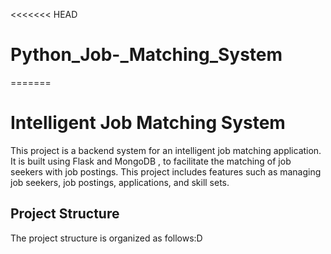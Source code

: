 <<<<<<< HEAD
# Python_Job-_Matching_System
=======
# Intelligent Job Matching System

This project is a backend system for an intelligent job matching application. It is built using Flask and MongoDB , to facilitate the matching of job seekers with job postings. This project includes features such as managing job seekers, job postings, applications, and skill sets.


## Project Structure

The project structure is organized as follows:D